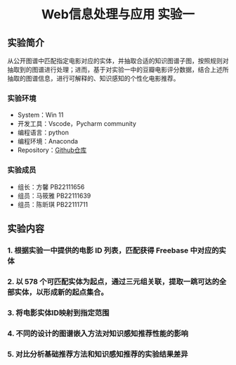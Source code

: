 # <center>Web信息处理与应用 实验一</center>

## 实验简介

​	从公开图谱中匹配指定电影对应的实体，并抽取合适的知识图谱子图，按照规则对抽取到的图谱进行处理；进而，基于对实验一中的豆瓣电影评分数据，结合上述所抽取的图谱信息，进行可解释的、知识感知的个性化电影推荐。

### 实验环境

+ System：Win 11
+ 开发工具：Vscode，Pycharm community
+ 编程语言：python
+ 编程环境：Anaconda
+ Repository：[Github仓库](https://github.com/Mamya22/WebInfo.git)

### 实验成员

+ 组长：方馨   PB22111656
+ 组员：马筱雅 PB22111639
+ 组员：陈昕琪 PB22111711

## 实验内容


### 1. 根据实验一中提供的电影 ID 列表，匹配获得 Freebase 中对应的实体

### 2. 以 578 个可匹配实体为起点，通过三元组关联，提取一跳可达的全部实体，以形成新的起点集合。


### 3. 将电影实体ID映射到指定范围


### 4. 不同的设计的图谱嵌入方法对知识感知推荐性能的影响

### 5. 对比分析基础推荐方法和知识感知推荐的实验结果差异


